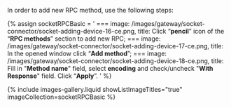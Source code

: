 In order to add new RPC method, use the following steps:

{% assign socketRPCBasic = '
    ===
        image: /images/gateway/socket-connector/socket-adding-device-16-ce.png,
        title: Click “**pencil**” icon of the “**RPC methods**” section to add new RPC;
    ===
        image: /images/gateway/socket-connector/socket-adding-device-17-ce.png,
        title: In the opened window click “**Add method**”;
    ===
        image: /images/gateway/socket-connector/socket-adding-device-18-ce.png,
        title: Fill in "**Method name**" field, select **encoding** and check/uncheck "**With Response**" field. Click “**Apply**”.
    '
%}

{% include images-gallery.liquid showListImageTitles="true" imageCollection=socketRPCBasic %}
